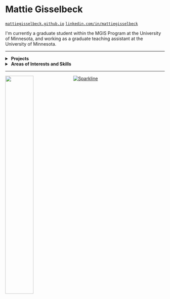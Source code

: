 # Mattie Gisselbeck

[`mattiegisselbeck.github.io`](https://mattiegisselbeck.github.io/)
[`linkedin.com/in/mattiegisselbeck`](https://www.linkedin.com/in/mattiegisselbeck/)


I'm currently a graduate student within the MGIS Program at the University of Minnesota, and working as a graduate teaching assistant at the University of Minnesota.

______________________________________________

<details>
  <summary><b>&nbsp;Projects</b></summary></details>
  
  <details>
  <summary><b>&nbsp;Areas of Interests and Skills</b></summary>
  `GIS Programming`, `Spatial Data Science`, `Graphic Design`, `Spatial Analysis`, `Geovisualization`, `Web Design`
  </details>

______________________________________________

<a href="https://github.com/mattiegisselbeck/github-readme-stats"><img align="left" width="42%" src="https://github-readme-stats.vercel.app/api/top-langs/?username=mattiegisselbeck&layout=compact&theme=github_dark" /></a>


[![Sparkline](https://stars.medv.io/Naereen/badges.svg)](https://stars.medv.io/Naereen/badges)
